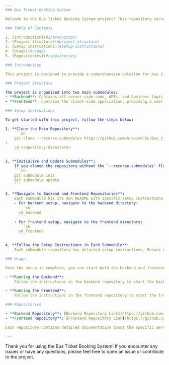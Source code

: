 ```yaml
---
### Bus Ticket Booking System

Welcome to the Bus Ticket Booking System project! This repository serves as the central hub for our project, which is split into backend and frontend components managed via GitHub submodules.

### Table of Contents

1. [Introduction](#introduction)
2. [Project Structure](#project-structure)
3. [Setup Instructions](#setup-instructions)
4. [Usage](#usage)
5. [Repositories](#repositories)

### Introduction

This project is designed to provide a comprehensive solution for bus ticket booking, including features for managing stations, routes, buses, and user bookings. The system is built using modern web development technologies and follows best practices for microservices architecture.

### Project Structure

The project is organized into two main submodules:
- **Backend**: Contains all server-side code, APIs, and business logic.
- **Frontend**: Contains the client-side application, providing a user interface for interacting with the system.

### Setup Instructions

To get started with this project, follow the steps below:

1. **Clone the Main Repository**:
    ```sh
    git clone --recurse-submodules https://github.com/Aravind-SL/Bus_ticket_booking.git
)
    cd <repository-directory>
    ```

2. **Initialize and Update Submodules**:
    If you cloned the repository without the `--recurse-submodules` flag, you need to initialize and update the submodules manually:
    ```sh
    git submodule init
    git submodule update
    ```

3. **Navigate to Backend and Frontend Repositories**:
    Each submodule has its own README with specific setup instructions.
    - For backend setup, navigate to the backend directory:
      ```sh
      cd backend
      ```
    - For frontend setup, navigate to the frontend directory:
      ```sh
      cd frontend
      ```

4. **Follow the Setup Instructions in Each Submodule**:
    Each submodule repository has detailed setup instructions. Ensure you follow them to install dependencies and configure the development environment.

### Usage

Once the setup is complete, you can start both the backend and frontend services. Typically, you will need to run the backend server first, followed by the frontend application.

- **Running the Backend**:
    Follow the instructions in the backend repository to start the backend server.

- **Running the Frontend**:
    Follow the instructions in the frontend repository to start the frontend application.

### Repositories

- **Backend Repository**: [Backend Repository Link](https://github.com/Aravind-SL/Bus_ticket_booking_backend)
- **Frontend Repository**: [Frontend Repository Link](https://github.com/Aravind-SL/Bus_ticket_booking_frontend)

Each repository contains detailed documentation about the specific services, APIs, and components it handles. Please refer to the respective READMEs for more information.

---
```


Thank you for using the Bus Ticket Booking System! If you encounter any issues or have any questions, please feel free to open an issue or contribute to the project.
